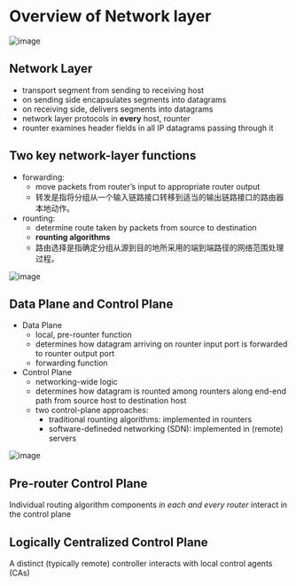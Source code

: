 # Overview of Network layer

![image](https://user-images.githubusercontent.com/83717535/140716799-684f2d2d-1800-44f5-973f-47517f87e658.png)

## Network Layer
- transport segment from sending to receiving host
- on sending side encapsulates segments into datagrams
- on receiving side, delivers segments into datagrams
- network layer protocols in **every** host, rounter
- rounter examines header fields in all IP datagrams passing through it

## Two key network-layer functions
- forwarding:
  - move packets from router’s input to appropriate router output
  - 转发是指将分组从一个输入链路接口转移到适当的输出链路接口的路由器本地动作。
- rounting:
  - determine route taken by packets from source to destination
  - **rounting algorithms** 
  - 路由选择是指确定分组从源到目的地所采用的端到端路径的网络范围处理过程。
 
 ![image](https://user-images.githubusercontent.com/83717535/140719244-61c574f5-5dde-416c-bff3-48890e81904f.png)

 
## Data Plane and Control Plane
- Data Plane
  - local, pre-rounter function
  - determines how datagram arriving on rounter input port is forwarded to rounter output port
  - forwarding function
- Control Plane
  - networking-wide logic
  - determines how datagram is rounted among rounters along end-end path from source host to destination host
  - two control-plane approaches:
    - traditional rounting algorithms: implemented in rounters
    - software-defineded networking (SDN): implemented in (remote) servers


![image](https://user-images.githubusercontent.com/83717535/140885493-bd26ea16-2693-48ac-bdf0-e78cd09c3c28.png)

## Pre-router Control Plane

Individual routing algorithm components _in each and every router_ interact in the control plane 


## Logically Centralized Control Plane

A distinct (typically remote) controller interacts with local control agents (CAs)





